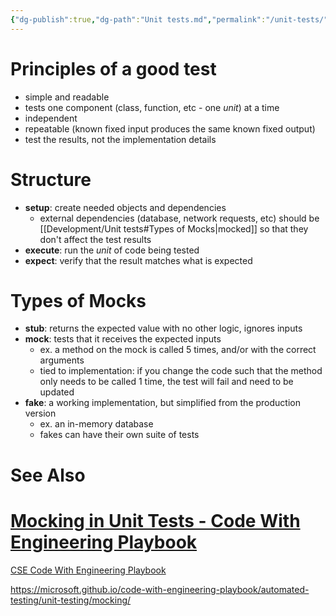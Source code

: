 ```yaml
---
{"dg-publish":true,"dg-path":"Unit tests.md","permalink":"/unit-tests/","tags":["tech/testing"]}
---
```



# Principles of a good test

- simple and readable
- tests one component (class, function, etc - one *unit*) at a time
- independent
- repeatable (known fixed input produces the same known fixed output)
- test the results, not the implementation details
# Structure

- **setup**: create needed objects and dependencies
    - external dependencies (database, network requests, etc) should be [[Development/Unit tests#Types of Mocks\|mocked]] so that they don't affect the test results
- **execute**: run the *unit* of code being tested
- **expect**: verify that the result matches what is expected

# Types of Mocks

- **stub**: returns the expected value with no other logic, ignores inputs
- **mock**: tests that it receives the expected inputs
    - ex. a method on the mock is called 5 times, and/or with the correct arguments
    - tied to implementation: if you change the code such that the method only needs to be called 1 time, the test will fail and need to be updated
- **fake**: a working implementation, but simplified from the production version
    - ex. an in-memory database
    - fakes can have their own suite of tests

# See Also

<div class="rich-link-card-container"><a class="rich-link-card" href="https://microsoft.github.io/code-with-engineering-playbook/automated-testing/unit-testing/mocking/" target="_blank">
	<div class="rich-link-image-container">
		<div class="rich-link-image" style="background-image: url('https://microsoft.github.io/code-with-engineering-playbook/resources/ms_icon.png')">
	</div>
	</div>
	<div class="rich-link-card-text">
		<h1 class="rich-link-card-title">Mocking in Unit Tests - Code With Engineering Playbook</h1>
		<p class="rich-link-card-description">
		CSE Code With Engineering Playbook
		</p>
		<p class="rich-link-href">
		https://microsoft.github.io/code-with-engineering-playbook/automated-testing/unit-testing/mocking/
		</p>
	</div>
</a></div>
